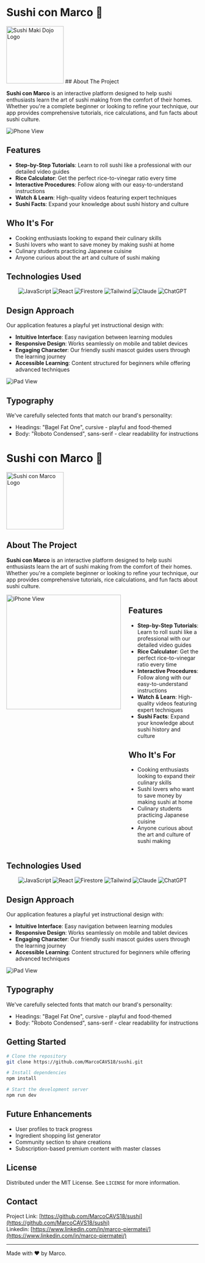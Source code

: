 # Sushi con Marco 🍣

<img src="https://res.cloudinary.com/dpxiq34xv/image/upload/v1740889242/upscalemedia-transformed_tg9awc.png" alt="Sushi Maki Dojo Logo" width="150">
## About The Project

**Sushi con Marco** is an interactive platform designed to help sushi enthusiasts learn the art of sushi making from the comfort of their homes. Whether you're a complete beginner or looking to refine your technique, our app provides comprehensive tutorials, rice calculations, and fun facts about sushi culture.

![iPhone View](https://res.cloudinary.com/dpxiq34xv/image/upload/v1740889262/iMockup_-_iPhone_15_Pro_Max_i1hr8b.png)

## Features

- **Step-by-Step Tutorials**: Learn to roll sushi like a professional with our detailed video guides
- **Rice Calculator**: Get the perfect rice-to-vinegar ratio every time
- **Interactive Procedures**: Follow along with our easy-to-understand instructions
- **Watch & Learn**: High-quality videos featuring expert techniques
- **Sushi Facts**: Expand your knowledge about sushi history and culture

## Who It's For

- Cooking enthusiasts looking to expand their culinary skills
- Sushi lovers who want to save money by making sushi at home
- Culinary students practicing Japanese cuisine
- Anyone curious about the art and culture of sushi making

## Technologies Used

<div align="center">
  <img src="https://img.shields.io/badge/-JavaScript-F7DF1E?style=for-the-badge&logo=javascript&logoColor=black" alt="JavaScript">
  <img src="https://img.shields.io/badge/-React-61DAFB?style=for-the-badge&logo=react&logoColor=black" alt="React">
  <img src="https://img.shields.io/badge/-Firestore-FFCA28?style=for-the-badge&logo=firebase&logoColor=black" alt="Firestore">
  <img src="https://img.shields.io/badge/-Tailwind_CSS-06B6D4?style=for-the-badge&logo=tailwindcss&logoColor=white" alt="Tailwind">
  <img src="https://img.shields.io/badge/-Claude_AI-5A29E4?style=for-the-badge&logo=anthropic&logoColor=white" alt="Claude">
  <img src="https://img.shields.io/badge/-ChatGPT-412991?style=for-the-badge&logo=openai&logoColor=white" alt="ChatGPT">
</div>

## Design Approach

Our application features a playful yet instructional design with:

- **Intuitive Interface**: Easy navigation between learning modules
- **Responsive Design**: Works seamlessly on mobile and tablet devices
- **Engaging Character**: Our friendly sushi mascot guides users through the learning journey
- **Accessible Learning**: Content structured for beginners while offering advanced techniques

![iPad View](https://res.cloudinary.com/dpxiq34xv/image/upload/v1740889262/iMockup_-_iPad_Pro_M4_uegtqo.png)

## Typography

We've carefully selected fonts that match our brand's personality:
- Headings: "Bagel Fat One", cursive - playful and food-themed
- Body: "Roboto Condensed", sans-serif - clear readability for instructions

# Sushi con Marco 🍣

<img src="https://res.cloudinary.com/dpxiq34xv/image/upload/v1740889242/upscalemedia-transformed_tg9awc.png" alt="Sushi con Marco Logo" width="150">

## About The Project

**Sushi con Marco** is an interactive platform designed to help sushi enthusiasts learn the art of sushi making from the comfort of their homes. Whether you're a complete beginner or looking to refine your technique, our app provides comprehensive tutorials, rice calculations, and fun facts about sushi culture.

<div style="display: flex; align-items: flex-start;">
  <img src="https://res.cloudinary.com/dpxiq34xv/image/upload/v1740889262/iMockup_-_iPhone_15_Pro_Max_i1hr8b.png" alt="iPhone View" width="300" style="margin-right: 20px;">
  <div>
    <h2>Features</h2>
    <ul>
      <li><strong>Step-by-Step Tutorials</strong>: Learn to roll sushi like a professional with our detailed video guides</li>
      <li><strong>Rice Calculator</strong>: Get the perfect rice-to-vinegar ratio every time</li>
      <li><strong>Interactive Procedures</strong>: Follow along with our easy-to-understand instructions</li>
      <li><strong>Watch & Learn</strong>: High-quality videos featuring expert techniques</li>
      <li><strong>Sushi Facts</strong>: Expand your knowledge about sushi history and culture</li>
    </ul>
    <h2>Who It's For</h2>
    <ul>
      <li>Cooking enthusiasts looking to expand their culinary skills</li>
      <li>Sushi lovers who want to save money by making sushi at home</li>
      <li>Culinary students practicing Japanese cuisine</li>
      <li>Anyone curious about the art and culture of sushi making</li>
    </ul>
  </div>
</div>

## Technologies Used

<div align="center">
  <img src="https://img.shields.io/badge/-JavaScript-F7DF1E?style=for-the-badge&logo=javascript&logoColor=black" alt="JavaScript">
  <img src="https://img.shields.io/badge/-React-61DAFB?style=for-the-badge&logo=react&logoColor=black" alt="React">
  <img src="https://img.shields.io/badge/-Firestore-FFCA28?style=for-the-badge&logo=firebase&logoColor=black" alt="Firestore">
  <img src="https://img.shields.io/badge/-Tailwind_CSS-06B6D4?style=for-the-badge&logo=tailwindcss&logoColor=white" alt="Tailwind">
  <img src="https://img.shields.io/badge/-Claude_AI-5A29E4?style=for-the-badge&logo=anthropic&logoColor=white" alt="Claude">
  <img src="https://img.shields.io/badge/-ChatGPT-412991?style=for-the-badge&logo=openai&logoColor=white" alt="ChatGPT">
</div>

## Design Approach

Our application features a playful yet instructional design with:

- **Intuitive Interface**: Easy navigation between learning modules
- **Responsive Design**: Works seamlessly on mobile and tablet devices
- **Engaging Character**: Our friendly sushi mascot guides users through the learning journey
- **Accessible Learning**: Content structured for beginners while offering advanced techniques

![iPad View](https://res.cloudinary.com/dpxiq34xv/image/upload/v1740889262/iMockup_-_iPad_Pro_M4_uegtqo.png)

## Typography

We've carefully selected fonts that match our brand's personality:
- Headings: "Bagel Fat One", cursive - playful and food-themed
- Body: "Roboto Condensed", sans-serif - clear readability for instructions

## Getting Started

```bash
# Clone the repository
git clone https://github.com/MarcoCAVS18/sushi.git

# Install dependencies
npm install

# Start the development server
npm run dev
```

## Future Enhancements

- User profiles to track progress
- Ingredient shopping list generator
- Community section to share creations
- Subscription-based premium content with master classes

## License

Distributed under the MIT License. See `LICENSE` for more information.

## Contact

Project Link: [https://github.com/MarcoCAVS18/sushi](https://github.com/MarcoCAVS18/sushi)  
Linkedin: [https://www.linkedin.com/in/marco-piermatei/](https://www.linkedin.com/in/marco-piermatei/)

---

Made with ❤️ by Marco.
